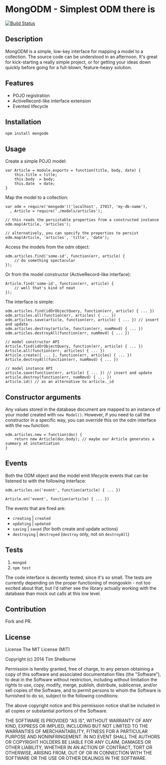 # MongODM - Simplest ODM there is

[![Build Status](https://travis-ci.org/tshelburne/mongodm.svg?branch=master)](https://travis-ci.org/tshelburne/mongodm)

## Description

MongODM is a simple, low-key interface for mapping a model to a collection. The source code can be understood in an afternoon. It's great for kick-starting a really simple project, or for getting your ideas down quickly before going for a full-blown, feature-heavy solution.

## Features

- POJO registration 
- ActiveRecord-like interface extension
- Evented lifecycle

## Installation

`npm install mongodm`

## Usage

Create a simple POJO model:

```
var Article = module.exports = function(title, body, date) {
	this.title = title;
	this.body  = body;
	this.date  = date;
}
```

Map the model to a collection:

```
var odm = require('mongodm')('localhost', 27017, 'my-db-name'),
  , Article = require('./models/articles');

// this reads the persistable properties from a constructed instance
odm.map(Article, 'articles');

// alternatively, you can specify the properties to persist
odm.map(Article, 'articles', 'title', 'date');
```

Access the models from the odm object:

```
odm.articles.find('some-id', function(err, article) {
	// do something spectacular
});
```

Or from the model constructor (ActiveRecord-like interface):

```
Article.find('some-id', function(err, article) {
	// well that's kind of neat
});
```

The interface is simple:

```
odm.articles.find(idOrObjectQuery, function(err, article) { ... })
odm.articles.all(function(err, articles) { ... })
odm.articles.save(article, function(err, article) { ... }) // insert and update
odm.articles.destroy(article, function(err, numRmvd) { ... })
odm.articles.destroyAll(function(err, numRmvd) { ... })

// model constructor API
Article.find(idOrObjectQuery, function(err, article) { ... })
Article.all(function(err, articles) { ... })
Article.create({ ... }, function(err, articles) { ... })
Article.destroyAll(function(err, numRmvd) { ... })

// model instance API
article.save(function(err, article) { ... }) // insert and update
article.destroy(function(err, numRmvd) { ... })
article.id() // as an alternative to article._id
```

## Constructor arguments

Any values stored in the database document are mapped to an instance of your model created with `new Model()`. However, if you need to call the constructor in a specific way, you can override this on the odm interface with the `new` function:

```
odm.articles.new = function(doc) {
	return new Article(doc.body); // maybe our Article generates a summary at instantiation
}
```

## Events

Both the ODM object and the model emit lifecycle events that can be listened to with the following interface:

```
odm.articles.on('event', function(article) { ... })

Article.on('event', function(article) { ... })
```

The events that are fired are:

- `creating` | `created`
- `updating` | `updated`
- `saving` | `saved` (for both create and update actions)
- `destroying` | `destroyed` (`destroy` only, not on `destroyAll`)

## Tests

1. `mongod`
1. `npm test`

The code interface is decently tested, since it's so small. The tests are currently depending on the proper functioning of mongoskin - not too excited about that, but I'd rather see the library actually working with the database than mock out calls at this low level.

## Contribution

Fork and PR.

## License

License
The MIT License (MIT)

Copyright (c) 2014 Tim Shelburne

Permission is hereby granted, free of charge, to any person obtaining a copy of this software and associated documentation files (the "Software"), to deal in the Software without restriction, including without limitation the rights to use, copy, modify, merge, publish, distribute, sublicense, and/or sell copies of the Software, and to permit persons to whom the Software is furnished to do so, subject to the following conditions:

The above copyright notice and this permission notice shall be included in all copies or substantial portions of the Software.

THE SOFTWARE IS PROVIDED "AS IS", WITHOUT WARRANTY OF ANY KIND, EXPRESS OR IMPLIED, INCLUDING BUT NOT LIMITED TO THE WARRANTIES OF MERCHANTABILITY, FITNESS FOR A PARTICULAR PURPOSE AND NONINFRINGEMENT. IN NO EVENT SHALL THE AUTHORS OR COPYRIGHT HOLDERS BE LIABLE FOR ANY CLAIM, DAMAGES OR OTHER LIABILITY, WHETHER IN AN ACTION OF CONTRACT, TORT OR OTHERWISE, ARISING FROM, OUT OF OR IN CONNECTION WITH THE SOFTWARE OR THE USE OR OTHER DEALINGS IN THE SOFTWARE.